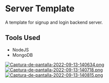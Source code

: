 # Server Template

A template for signup and login backend server.

## Tools Used

- NodeJS
- MongoDB

[![Captura-de-pantalla-2022-09-13-140634.png](https://i.postimg.cc/Fs3PtQRr/Captura-de-pantalla-2022-09-13-140634.png)](https://postimg.cc/w7x5JZLZ)
[![Captura-de-pantalla-2022-09-13-140718.png](https://i.postimg.cc/6QjcVWH0/Captura-de-pantalla-2022-09-13-140718.png)](https://postimg.cc/xkmLn2VJ)
[![Captura-de-pantalla-2022-09-13-140815.png](https://i.postimg.cc/0jgpZb7p/Captura-de-pantalla-2022-09-13-140815.png)](https://postimg.cc/9RpRQX8M)
